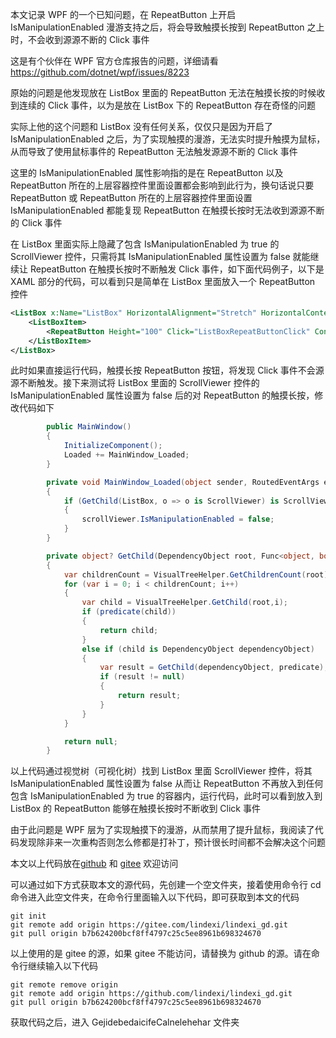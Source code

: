 本文记录 WPF 的一个已知问题，在 RepeatButton 上开启 IsManipulationEnabled 漫游支持之后，将会导致触摸长按到 RepeatButton 之上时，不会收到源源不断的 Click 事件

<!--more-->


<!-- 发布 -->
<!-- 博客 -->

这是有个伙伴在 WPF 官方仓库报告的问题，详细请看 <https://github.com/dotnet/wpf/issues/8223>

原始的问题是他发现放在 ListBox 里面的 RepeatButton 无法在触摸长按的时候收到连续的 Click 事件，以为是放在 ListBox 下的 RepeatButton 存在奇怪的问题

实际上他的这个问题和 ListBox 没有任何关系，仅仅只是因为开启了 IsManipulationEnabled 之后，为了实现触摸的漫游，无法实时提升触摸为鼠标，从而导致了使用鼠标事件的 RepeatButton 无法触发源源不断的 Click 事件

这里的 IsManipulationEnabled 属性影响指的是在 RepeatButton 以及 RepeatButton 所在的上层容器控件里面设置都会影响到此行为，换句话说只要 RepeatButton 或 RepeatButton 所在的上层容器控件里面设置 IsManipulationEnabled 都能复现 RepeatButton 在触摸长按时无法收到源源不断的 Click 事件

在 ListBox 里面实际上隐藏了包含 IsManipulationEnabled 为 true 的 ScrollViewer 控件，只需将其 IsManipulationEnabled 属性设置为 false 就能继续让 RepeatButton 在触摸长按时不断触发 Click 事件，如下面代码例子，以下是 XAML 部分的代码，可以看到只是简单在 ListBox 里面放入一个 RepeatButton 控件

```xml
<ListBox x:Name="ListBox" HorizontalAlignment="Stretch" HorizontalContentAlignment="Stretch">
    <ListBoxItem>
        <RepeatButton Height="100" Click="ListBoxRepeatButtonClick" Content="Long touch 'repeat' not working on this RepeatButton"/>
    </ListBoxItem>
</ListBox>
```

此时如果直接运行代码，触摸长按 RepeatButton 按钮，将发现 Click 事件不会源源不断触发。接下来测试将 ListBox 里面的 ScrollViewer 控件的 IsManipulationEnabled 属性设置为 false 后的对 RepeatButton 的触摸长按，修改代码如下

```csharp
        public MainWindow()
        {
            InitializeComponent();
            Loaded += MainWindow_Loaded;
        }

        private void MainWindow_Loaded(object sender, RoutedEventArgs e)
        {
            if (GetChild(ListBox, o => o is ScrollViewer) is ScrollViewer scrollViewer)
            {
                scrollViewer.IsManipulationEnabled = false;
            }
        }

        private object? GetChild(DependencyObject root, Func<object, bool> predicate)
        {
            var childrenCount = VisualTreeHelper.GetChildrenCount(root);
            for (var i = 0; i < childrenCount; i++)
            {
                var child = VisualTreeHelper.GetChild(root,i);
                if (predicate(child))
                {
                    return child;
                }
                else if (child is DependencyObject dependencyObject)
                {
                    var result = GetChild(dependencyObject, predicate);
                    if (result != null)
                    {
                        return result;
                    }
                }
            }

            return null;
        }
```

以上代码通过视觉树（可视化树）找到 ListBox 里面 ScrollViewer 控件，将其 IsManipulationEnabled 属性设置为 false 从而让 RepeatButton 不再放入到任何包含 IsManipulationEnabled 为 true 的容器内，运行代码，此时可以看到放入到 ListBox 的 RepeatButton 能够在触摸长按时不断收到 Click 事件

由于此问题是 WPF 层为了实现触摸下的漫游，从而禁用了提升鼠标，我阅读了代码发现除非来一次重构否则怎么修都是打补丁，预计很长时间都不会解决这个问题

本文以上代码放在[github](https://github.com/lindexi/lindexi_gd/tree/b7b624200bcf8ff4797c25c5ee8961b698324670/GejidebedaicifeCalnelehehar) 和 [gitee](https://gitee.com/lindexi/lindexi_gd/tree/b7b624200bcf8ff4797c25c5ee8961b698324670/GejidebedaicifeCalnelehehar) 欢迎访问

可以通过如下方式获取本文的源代码，先创建一个空文件夹，接着使用命令行 cd 命令进入此空文件夹，在命令行里面输入以下代码，即可获取到本文的代码

```
git init
git remote add origin https://gitee.com/lindexi/lindexi_gd.git
git pull origin b7b624200bcf8ff4797c25c5ee8961b698324670
```

以上使用的是 gitee 的源，如果 gitee 不能访问，请替换为 github 的源。请在命令行继续输入以下代码

```
git remote remove origin
git remote add origin https://github.com/lindexi/lindexi_gd.git
git pull origin b7b624200bcf8ff4797c25c5ee8961b698324670
```

获取代码之后，进入 GejidebedaicifeCalnelehehar 文件夹
